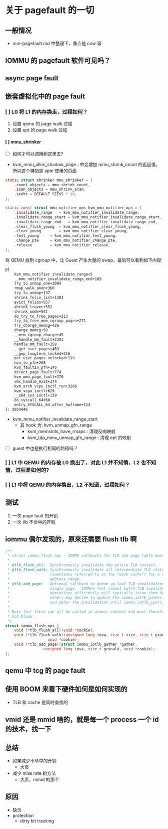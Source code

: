 # 关于 pagefault 的一切

## 一般情况
- mm-pagefault.md 中整理下，重点是 cow 等

## IOMMU 的 pagefault 软件可见吗？


## async page fault

## 嵌套虚拟化中的 page fault

### [ ]  L0 将 L1 的内存换走，过程如何？
1. 设置 qemu 的 page walk 过程
2. 设置 ept 的 page walk 过程

#### [ ] mmu_shrinker
- [ ] 如何才可以调用到这里去?

- kvm_mmu_alloc_shadow_page : 中会增加 mmu_shrink_count 的返回值，所以这个特指是 spte 使用的页面
```c
static struct shrinker mmu_shrinker = {
	.count_objects = mmu_shrink_count,
	.scan_objects = mmu_shrink_scan,
	.seeks = DEFAULT_SEEKS * 10,
};
```

```c
static const struct mmu_notifier_ops kvm_mmu_notifier_ops = {
	.invalidate_range	= kvm_mmu_notifier_invalidate_range,
	.invalidate_range_start	= kvm_mmu_notifier_invalidate_range_start,
	.invalidate_range_end	= kvm_mmu_notifier_invalidate_range_end,
	.clear_flush_young	= kvm_mmu_notifier_clear_flush_young,
	.clear_young		= kvm_mmu_notifier_clear_young,
	.test_young		= kvm_mmu_notifier_test_young,
	.change_pte		= kvm_mmu_notifier_change_pte,
	.release		= kvm_mmu_notifier_release,
};
```

将 QEMU 放到 cgroup 中，让 Guest 产生大量的 swap，最后可以看到如下内容:
```txt
@[
    kvm_mmu_notifier_invalidate_range+5
    __mmu_notifier_invalidate_range_end+109
    try_to_unmap_one+1084
    rmap_walk_anon+360
    try_to_unmap+137
    shrink_folio_list+1383
    evict_folios+557
    shrink_lruvec+552
    shrink_node+541
    do_try_to_free_pages+213
    try_to_free_mem_cgroup_pages+271
    try_charge_memcg+426
    charge_memcg+50
    __mem_cgroup_charge+45
    __handle_mm_fault+2303
    handle_mm_fault+259
    __get_user_pages+463
    __gup_longterm_locked+216
    get_user_pages_unlocked+119
    hva_to_pfn+268
    kvm_faultin_pfn+146
    direct_page_fault+774
    kvm_mmu_page_fault+276
    vmx_handle_exit+374
    kvm_arch_vcpu_ioctl_run+3286
    kvm_vcpu_ioctl+629
    __x64_sys_ioctl+139
    do_syscall_64+60
    entry_SYSCALL_64_after_hwframe+114
]: 2854446
```
- kvm_mmu_notifier_invalidate_range_start
  - 其 hook 为: kvm_unmap_gfn_range
    - kvm_memslots_have_rmaps : 清理反向映射
    - kvm_tdp_mmu_unmap_gfn_range : 清理 ept 的映射

- [ ] guest 中也是执行相同的路径吗？

### [ ]  L1 中 QEMU 的内存被 L0 换出了，对此 L1 并不知情，L2 也不知情，过程是如何的?
### [ ]  L1 中将 QEMU 的内存换出，L2 不知道，过程如何？

## 测试
1. 一次 page fault 的开销
2. 一次 tlb 不命中的开销

## iommu 偶尔发现的，原来还需要 flush tlb 啊
```c
/**
 * struct iommu_flush_ops - IOMMU callbacks for TLB and page table management.
 *
 * @tlb_flush_all:  Synchronously invalidate the entire TLB context.
 * @tlb_flush_walk: Synchronously invalidate all intermediate TLB state
 *                  (sometimes referred to as the "walk cache") for a virtual
 *                  address range.
 * @tlb_add_page:   Optional callback to queue up leaf TLB invalidation for a
 *                  single page.  IOMMUs that cannot batch TLB invalidation
 *                  operations efficiently will typically issue them here, but
 *                  others may decide to update the iommu_iotlb_gather structure
 *                  and defer the invalidation until iommu_iotlb_sync() instead.
 *
 * Note that these can all be called in atomic context and must therefore
 * not block.
 */
struct iommu_flush_ops {
	void (*tlb_flush_all)(void *cookie);
	void (*tlb_flush_walk)(unsigned long iova, size_t size, size_t granule,
			       void *cookie);
	void (*tlb_add_page)(struct iommu_iotlb_gather *gather,
			     unsigned long iova, size_t granule, void *cookie);
};
```

## qemu 中 tcg 的 page fault

## 使用 BOOM 来看下硬件如何是如何实现的
- TLB 和 cache 是同时查找的

## vmid 还是 mmid 啥的，就是每一个 process 一个 id 的技术，找一下

## 总结
- 如果减少不命中的开销
  - 大页
- 减少 miss rate 的方法
  - 大页，mmid 的那个

## 原因
  - 缺页
  - protection
    - dirty bit tracking
